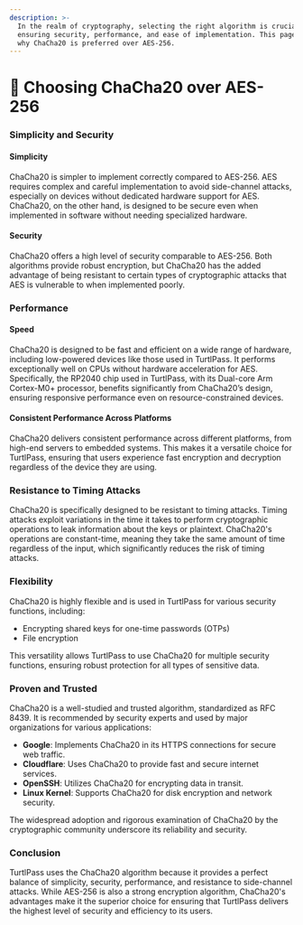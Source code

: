 ```yaml
---
description: >-
  In the realm of cryptography, selecting the right algorithm is crucial for
  ensuring security, performance, and ease of implementation. This page explores
  why ChaCha20 is preferred over AES-256.
---
```


# 🔐 Choosing ChaCha20 over AES-256

### Simplicity and Security

#### Simplicity

ChaCha20 is simpler to implement correctly compared to AES-256. AES requires complex and careful implementation to avoid side-channel attacks, especially on devices without dedicated hardware support for AES. ChaCha20, on the other hand, is designed to be secure even when implemented in software without needing specialized hardware.

#### Security

ChaCha20 offers a high level of security comparable to AES-256. Both algorithms provide robust encryption, but ChaCha20 has the added advantage of being resistant to certain types of cryptographic attacks that AES is vulnerable to when implemented poorly.

### Performance

#### Speed

ChaCha20 is designed to be fast and efficient on a wide range of hardware, including low-powered devices like those used in TurtlPass. It performs exceptionally well on CPUs without hardware acceleration for AES. Specifically, the RP2040 chip used in TurtlPass, with its Dual-core Arm Cortex-M0+ processor, benefits significantly from ChaCha20’s design, ensuring responsive performance even on resource-constrained devices.

#### Consistent Performance Across Platforms

ChaCha20 delivers consistent performance across different platforms, from high-end servers to embedded systems. This makes it a versatile choice for TurtlPass, ensuring that users experience fast encryption and decryption regardless of the device they are using.

### Resistance to Timing Attacks

ChaCha20 is specifically designed to be resistant to timing attacks. Timing attacks exploit variations in the time it takes to perform cryptographic operations to leak information about the keys or plaintext. ChaCha20's operations are constant-time, meaning they take the same amount of time regardless of the input, which significantly reduces the risk of timing attacks.

### Flexibility

ChaCha20 is highly flexible and is used in TurtlPass for various security functions, including:

* Encrypting shared keys for one-time passwords (OTPs)
* File encryption

This versatility allows TurtlPass to use ChaCha20 for multiple security functions, ensuring robust protection for all types of sensitive data.

### Proven and Trusted

ChaCha20 is a well-studied and trusted algorithm, standardized as RFC 8439. It is recommended by security experts and used by major organizations for various applications:

* **Google**: Implements ChaCha20 in its HTTPS connections for secure web traffic.
* **Cloudflare**: Uses ChaCha20 to provide fast and secure internet services.
* **OpenSSH**: Utilizes ChaCha20 for encrypting data in transit.
* **Linux Kernel**: Supports ChaCha20 for disk encryption and network security.

The widespread adoption and rigorous examination of ChaCha20 by the cryptographic community underscore its reliability and security.

### Conclusion

TurtlPass uses the ChaCha20 algorithm because it provides a perfect balance of simplicity, security, performance, and resistance to side-channel attacks. While AES-256 is also a strong encryption algorithm, ChaCha20's advantages make it the superior choice for ensuring that TurtlPass delivers the highest level of security and efficiency to its users.
